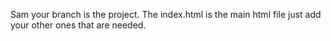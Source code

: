 Sam your branch is the project. The index.html is the main html file just add your other ones that are needed.
